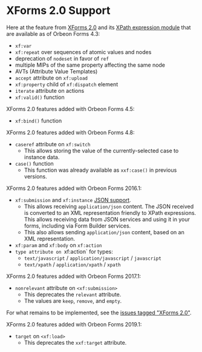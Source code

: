 # XForms 2.0 Support

Here at the feature from [XForms 2.0](https://www.w3.org/community/xformsusers/wiki/XForms_2.0) and its [XPath expression module](https://www.w3.org/community/xformsusers/wiki/XPath_Expressions_Module) that are available as of Orbeon Forms 4.3:

- `xf:var`
- `xf:repeat` over sequences of atomic values and nodes
- deprecation of `nodeset` in favor of `ref`
- multiple MIPs of the same property affecting the same node
- AVTs (Attribute Value Templates)
- `accept` attribute on `xf:upload`
- `xf:property` child of `xf:dispatch` element
- `iterate` attribute on actions
- `xf:valid()` function

XForms 2.0 features added with Orbeon Forms 4.5:

- `xf:bind()` function

XForms 2.0 features added with Orbeon Forms 4.8:

- `caseref` attribute on `xf:switch`
    - This allows storing the value of the currently-selected case to instance data.
- `case()` function
    - This function was already available as `xxf:case()` in previous versions.

XForms 2.0 features added with Orbeon Forms 2016.1:

- `xf:submission` and `xf:instance` [JSON support](submission-standard.md#json-support).
    - This allows receiving `application/json` content. The JSON received is converted to an XML representation friendly to XPath expressions. This allows receiving data from JSON services and using it in your forms, including via Form Builder services.
    - This also allows sending `application/json` content, based on an XML representation.
- `xf:param` and `xf:body` on `xf:action`
- `type attribute on `xf:action` for types:
    - `text/javascript` / `application/javascript` / `javascript`
    - `text/xpath` / `application/xpath` / `xpath`

XForms 2.0 features added with Orbeon Forms 2017.1:

- `nonrelevant` attribute on `<xf:submission>`
    - This deprecates the `relevant` attribute.
    - The values are `keep`, `remove`, and `empty`.

For what remains to be implemented, see the [issues tagged "XForms 2.0"](https://github.com/orbeon/orbeon-forms/issues?direction=desc&labels=XForms+2.0&page=1&sort=updated&state=open).

XForms 2.0 features added with Orbeon Forms 2019.1:

- `target` on `<xf:load>`
    - This deprecates the `xxf:target` attribute.
